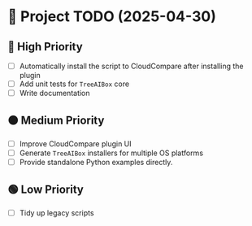 # 📝 Project TODO (2025-04-30)

## 🔴 High Priority
- [ ] Automatically install the script to CloudCompare after installing the plugin
- [ ] Add unit tests for `TreeAIBox` core
- [ ] Write documentation

## 🟠 Medium Priority
- [ ] Improve CloudCompare plugin UI
- [ ] Generate `TreeAIBox` installers for multiple OS platforms
- [ ] Provide standalone Python examples directly.

## 🟢 Low Priority
- [ ] Tidy up legacy scripts
